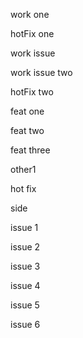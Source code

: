 work one

hotFix one

work issue

work issue two

hotFix two

feat one

feat two

feat three

other1

hot fix

side

issue 1

issue 2

issue 3

issue 4

issue 5

issue 6
